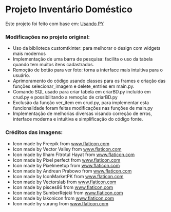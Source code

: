# Projeto Inventário Doméstico

Este projeto foi feito com base em: [Usando PY](http://www.usandopy.com/pt/artigo/sistema-de-cadastro-em-python-como-fazer-um-inventario-domestico-em-python/)

### Modificações no projeto original:

- Uso da biblioteca customtkinter: para melhorar o design com widgets mais modernos
- Implementação de uma barra de pesquisa: facilita o uso da tabela quando tem muitos itens cadastrados.
- Remoção de botão para ver foto: torna a interface mais intuitiva para o usuário.
- Aprimoramento do código usando classes para os frames e criação das funções selecionar_imagem e delete_entries em main.py.
- Comando SQL usado para criar tabela em criarBD.py incluído em crud.py e possibilitando a remoção de criarBD.py
- Exclusão da função ver_item em crud.py, para implementar esta funcionalidade foram feitas modificações nas funções de main.py 
- Implementação de melhorias diversas visando correção de erros, interface moderna e intuitiva e simplificação do código fonte.

### Créditos das imagens:

- Icon made by Freepik from www.flaticon.com
- Icon made by Vector Valley from www.flaticon.com
- Icon made by Ilham Fitrotul Hayat from www.flaticon.com
- Icon made by Pixel perfect from www.flaticon.com
- Icon made by Pixelmeetup from www.flaticon.com
- Icon made by Andrean Prabowo from www.flaticon.com
- Icon made by IconMarketPK from www.flaticon.com
- Icon made by Vectorslab from www.flaticon.com
- Icon made by pisces86 from www.flaticon.com
- Icon made by SumberRejeki from www.flaticon.com
- Icon made by lakonicon from www.flaticon.com
- Icon made by surang from www.flaticon.com
